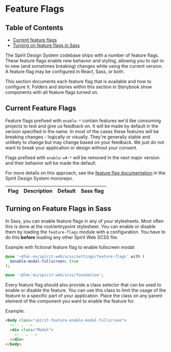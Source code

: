 # Feature Flags

## Table of Contents

- [Current feature flags](#current-feature-flags)
- [Turning on feature flags in Sass](#turning-on-feature-flags-in-sass)

The Spirit Design System codebase ships with a number of feature flags. These feature
flags enable new behavior and styling, allowing you to opt-in to new (and
sometimes breaking) changes while using the current version. A feature flag may
be configured in React, Sass, or both.

This section documents each feature flag that is available and how to configure it.
Folders and stories within this section in Storybook show components with all feature flags turned on.

## Current Feature Flags

Feature flags prefixed with `enable-*` contain features we'd like consuming projects to
test and give us feedback on. It will be made by default in the version specified in the name.
In most of the cases these features will be breaking changes - logically or visually.
They're generally stable and unlikely to change but may change based on your feedback.
We just do not want to break your application or design without your consent.

Flags prefixed with `enable-v#-*` will be removed in the next major version and their behavior will be made the default.

For more details on this approach, see the
[feature flag documentation][feature-flag-documentation]
in the Spirit Design System monorepo.

| Flag | Description | Default | Sass flag |
| ---- | ----------- | ------- | --------- |

## Turning on Feature Flags in Sass

In Sass, you can enable feature flags in any of your stylesheets. Most often
this is done at the root/entrypoint stylesheet.
You can enable or disable them by loading
the `feature-flags` module with a configuration.
You have to do this **before** loading any other Spirit Web SCSS file.

Example with fictional feature flag to enable fullscreen modal:

```sass
@use '~@lmc-eu/spirit-web/scss/settings/feature-flags' with (
  $enable-modal-fullscreen: true
);

@use '~@lmc-eu/spirit-web/scss/foundation';
```

Every feature flag should also provide a class selector that can be used to enable or disable the feature.
You can use this class to limit the usage of the feature to a specific part of your application.
Place the class on any parent element of the component you want to enable the feature for.

Example:

```html
<body class="spirit-feature-enable-modal-fullscreen">
  <!-- … -->
  <div class="Modal">
    <!-- … -->
  </div>
</body>
```

[feature-flag-documentation]: https://github.com/lmc-eu/spirit-design-system/blob/main/docs/contributting/experimental-code.md#feature-flags
